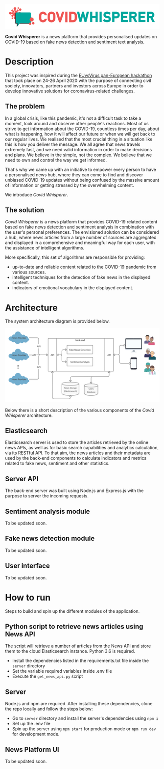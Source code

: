 ![alt text](https://github.com/johnantonn/covid-whisperer/blob/master/cwlogo-horizontal.png)

**Covid Whisperer** is a news platform that provides personalised updates on COVID-19 based on fake news detection and sentiment text analysis. 

# Description
This project was inspired during the [EUvsVirus pan-European hackathon](https://euvsvirus.org/) that took place on 24-26 April 2020 with the purpose of connecting civil society, innovators, partners and investors across Europe in order to develop innovative solutions for coronavirus-related challenges.

## The problem
In a global crisis, like this pandemic, it's not a difficult task to take a moment, look around and observe other people's reactions. Most of us strive to get information about the COVID-19, countless times per day, about what is happening, how it will affect our future or when we will get back to our regular lives. We realised that the most crucial thing in a situation like this is how you deliver the message. We all agree that news travels extremely fast, and we need valid information in order to make decisions and plans. We believe in the simple, not the complex. We believe that we need to own and control the way we get informed.

That's why we came up with an initiative to empower every person to have a personalised news hub, where they can come to find and discover unbiased COVID-19 updates without being confused by the massive amount of information or getting stressed by the overwhelming content.

We introduce *Covid Whisperer*.

## The solution
*Covid Whisperer* is a news platform that provides COVID-19 related content based on fake news detection and sentiment analysis in combination with the user's personal preferences. The envisioned solution can be considered a hub, where news articles from a large number of sources are aggregated and displayed in a comprehensive and meaningful way for each user, with the assistance of intelligent algorithms.

More specifically, this set of algorithms are responsible for providing:

- up-to-date and reliable content related to the COVID-19 pandemic from various sources.
- intelligent techniques for the detection of fake news in the displayed content.
- indicators of emotional vocabulary in the displayed content.

# Architecture
The system architecture diagram is provided below.

![alt text](https://github.com/johnantonn/covid-whisperer/blob/master/arcitecture.png)

Below there is a short description of the various components of the *Covid Whisperer* architecture.

## Elasticsearch
Elasticsearch server is used to store the articles retrieved by the online news APIs, as well as for basic search capabilities and analytics calculation, via its RESTful API. To that aim, the news articles and their metadata are used by the back-end components to calculate indicators and metrics related to fake news, sentiment and other statistics.

## Server API
The back-end server was built using Node.js and Express.js with the purpose to server the incoming requests.

## Sentiment analysis module
To be updated soon.

## Fake news detection module
To be updated soon.

## User interface
To be updated soon.

# How to run
Steps to build and spin up the different modules of the application.

## Python script to retrieve news articles using News API
The script will retrieve a number of articles from the News API and store them to the cloud Elasticsearch instance. Python 3.6 is required.
 - Install the dependencies listed in the requirements.txt file inside the `server` directory
 - Set the variable required variables inside .env file
 - Execute the `get_news_api.py` script

## Server
Node.js and npm are required. After installing these dependencies, clone the repo locally and follow the steps below:
 - Go to `server` directory and install the server's dependencies using `npm i`
 - Set up the .env file
 - Spin up the server using `npm start` for production mode or `npm run dev` for development mode.

## News Platform UI
To be updated soon.
